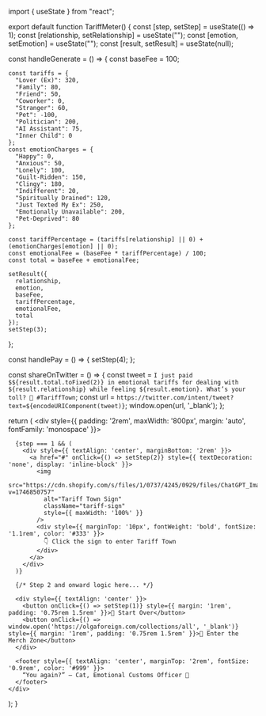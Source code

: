 import { useState } from "react";

export default function TariffMeter() {
  const [step, setStep] = useState(() => 1);
  const [relationship, setRelationship] = useState("");
  const [emotion, setEmotion] = useState("");
  const [result, setResult] = useState(null);

  const handleGenerate = () => {
    const baseFee = 100;

    const tariffs = {
      "Lover (Ex)": 320,
      "Family": 80,
      "Friend": 50,
      "Coworker": 0,
      "Stranger": 60,
      "Pet": -100,
      "Politician": 200,
      "AI Assistant": 75,
      "Inner Child": 0
    };
    const emotionCharges = {
      "Happy": 0,
      "Anxious": 50,
      "Lonely": 100,
      "Guilt-Ridden": 150,
      "Clingy": 180,
      "Indifferent": 20,
      "Spiritually Drained": 120,
      "Just Texted My Ex": 250,
      "Emotionally Unavailable": 200,
      "Pet-Deprived": 80
    };

    const tariffPercentage = (tariffs[relationship] || 0) + (emotionCharges[emotion] || 0);
    const emotionalFee = (baseFee * tariffPercentage) / 100;
    const total = baseFee + emotionalFee;

    setResult({
      relationship,
      emotion,
      baseFee,
      tariffPercentage,
      emotionalFee,
      total
    });
    setStep(3);
  };

  const handlePay = () => {
    setStep(4);
  };

  const shareOnTwitter = () => {
    const tweet = `I just paid $${result.total.toFixed(2)} in emotional tariffs for dealing with ${result.relationship} while feeling ${result.emotion}. What’s your toll? 🧾 #TariffTown`;
    const url = `https://twitter.com/intent/tweet?text=${encodeURIComponent(tweet)}`;
    window.open(url, '_blank');
  };

  return (
    <div style={{ padding: '2rem', maxWidth: '800px', margin: 'auto', fontFamily: 'monospace' }}>
      <style>{`
        @keyframes pulse {
          0% { transform: scale(1); }
          50% { transform: scale(1.03); }
          100% { transform: scale(1); }
        }
        .tariff-sign {
          border-radius: 12px;
          transition: transform 0.3s ease;
        }
        .tariff-sign:hover {
          animation: pulse 1s ease infinite;
          cursor: pointer;
        }
      `}</style>

      {step === 1 && (
        <div style={{ textAlign: 'center', marginBottom: '2rem' }}>
          <a href="#" onClick={() => setStep(2)} style={{ textDecoration: 'none', display: 'inline-block' }}>
            <img
              src="https://cdn.shopify.com/s/files/1/0737/4245/0929/files/ChatGPT_Image_May_9_2025_09_18_53_PM.png?v=1746850757"
              alt="Tariff Town Sign"
              className="tariff-sign"
              style={{ maxWidth: '100%' }}
            />
            <div style={{ marginTop: '10px', fontWeight: 'bold', fontSize: '1.1rem', color: '#333' }}>
              👇 Click the sign to enter Tariff Town
            </div>
          </a>
        </div>
      )}

      {/* Step 2 and onward logic here... */}

      <div style={{ textAlign: 'center' }}>
        <button onClick={() => setStep(1)} style={{ margin: '1rem', padding: '0.75rem 1.5rem' }}>🧾 Start Over</button>
        <button onClick={() => window.open('https://olgaforeign.com/collections/all', '_blank')} style={{ margin: '1rem', padding: '0.75rem 1.5rem' }}>🛒 Enter the Merch Zone</button>
      </div>

      <footer style={{ textAlign: 'center', marginTop: '2rem', fontSize: '0.9rem', color: '#999' }}>
        “You again?” — Cat, Emotional Customs Officer 🐾
      </footer>
    </div>
  );
}
